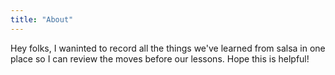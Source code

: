 ```yaml
---
title: "About"
---
```


Hey folks, I waninted to record all the things we've learned from salsa in one place so I can review the moves before our lessons. Hope this is helpful!
